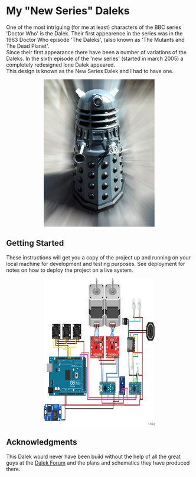 # My "New Series" Daleks

One of the most intriguing (for me at least) characters of the BBC series 'Doctor Who' is the Dalek. 
Their first appearence in the series was in the 1963 Doctor Who episode 'The Daleks', (also known as 'The Mutants and The Dead Planet'.<br />
Since their first appearance there have been a number of variations of the Daleks. In the sixth episode of the 'new series' (started in march 2005) a completely redesigned lone Dalek appeared. <br />
This design is known as the New Series Dalek and I had to have one.

<p align="center">
  <img width="300" height="400" src="/images/dalek.png">
</p>

## Getting Started

These instructions will get you a copy of the project up and running on your local machine for development and testing purposes. See deployment for notes on how to deploy the project on a live system.

<p align="center">
  <img width="300" height="400" src="/images/dalek_fritzing.png">
</p>

## Acknowledgments

This Dalek would never have been build without the help of all the great guys at the [Dalek Forum](https://www.projectdalek.com/) and the plans and schematics they have produced there.
